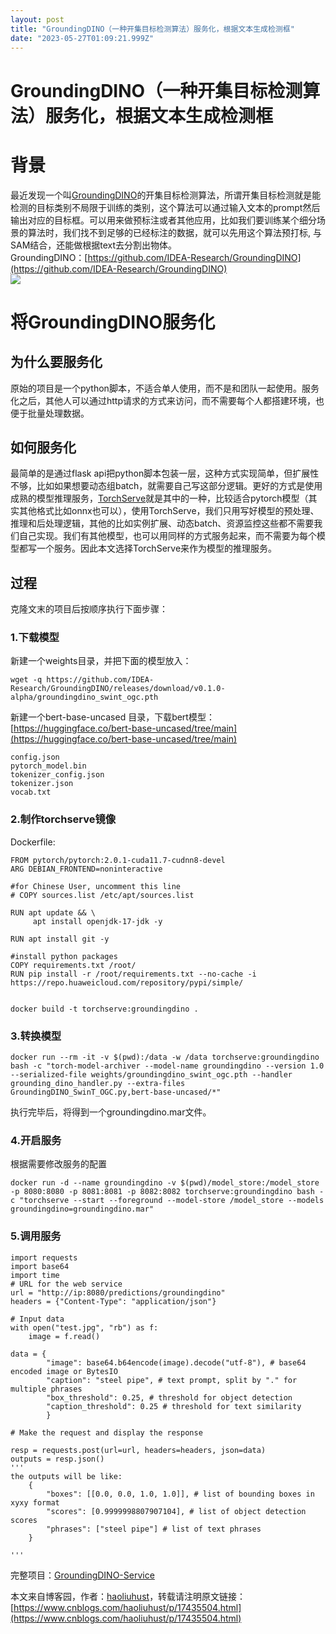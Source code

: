 ```yaml
---
layout: post
title: "GroundingDINO（一种开集目标检测算法）服务化，根据文本生成检测框"
date: "2023-05-27T01:09:21.999Z"
---
```

GroundingDINO（一种开集目标检测算法）服务化，根据文本生成检测框
======================================

背景
==

最近发现一个叫[GroundingDINO](https://github.com/IDEA-Research/GroundingDINO)的开集目标检测算法，所谓开集目标检测就是能检测的目标类别不局限于训练的类别，这个算法可以通过输入文本的prompt然后输出对应的目标框。可以用来做预标注或者其他应用，比如我们要训练某个细分场景的算法时，我们找不到足够的已经标注的数据，就可以先用这个算法预打标, 与SAM结合，还能做根据text去分割出物体。  
GroundingDINO：[https://github.com/IDEA-Research/GroundingDINO](https://github.com/IDEA-Research/GroundingDINO)  
![](https://img2023.cnblogs.com/blog/675649/202305/675649-20230526180436007-251645741.png)

将GroundingDINO服务化
=================

为什么要服务化
-------

原始的项目是一个python脚本，不适合单人使用，而不是和团队一起使用。服务化之后，其他人可以通过http请求的方式来访问，而不需要每个人都搭建环境，也便于批量处理数据。

如何服务化
-----

最简单的是通过flask api把python脚本包装一层，这种方式实现简单，但扩展性不够，比如如果想要动态组batch，就需要自己写这部分逻辑。更好的方式是使用成熟的模型推理服务，[TorchServe](https://github.com/pytorch/serve)就是其中的一种，比较适合pytorch模型（其实其他格式比如onnx也可以），使用TorchServe，我们只用写好模型的预处理、推理和后处理逻辑，其他的比如实例扩展、动态batch、资源监控这些都不需要我们自己实现。我们有其他模型，也可以用同样的方式服务起来，而不需要为每个模型都写一个服务。因此本文选择TorchServe来作为模型的推理服务。

过程
--

克隆文末的项目后按顺序执行下面步骤：

### 1.下载模型

新建一个weights目录，并把下面的模型放入：

    wget -q https://github.com/IDEA-Research/GroundingDINO/releases/download/v0.1.0-alpha/groundingdino_swint_ogc.pth
    

新建一个bert-base-uncased 目录，下载bert模型：  
[https://huggingface.co/bert-base-uncased/tree/main](https://huggingface.co/bert-base-uncased/tree/main)

    config.json
    pytorch_model.bin
    tokenizer_config.json
    tokenizer.json
    vocab.txt
    

### 2.制作torchserve镜像

Dockerfile:

    FROM pytorch/pytorch:2.0.1-cuda11.7-cudnn8-devel
    ARG DEBIAN_FRONTEND=noninteractive
    
    #for Chinese User, uncomment this line
    # COPY sources.list /etc/apt/sources.list
    
    RUN apt update && \
         apt install openjdk-17-jdk -y
    
    RUN apt install git -y
    
    #install python packages
    COPY requirements.txt /root/
    RUN pip install -r /root/requirements.txt --no-cache -i https://repo.huaweicloud.com/repository/pypi/simple/
    

    docker build -t torchserve:groundingdino .
    

### 3.转换模型

    docker run --rm -it -v $(pwd):/data -w /data torchserve:groundingdino bash -c "torch-model-archiver --model-name groundingdino --version 1.0 --serialized-file weights/groundingdino_swint_ogc.pth --handler grounding_dino_handler.py --extra-files GroundingDINO_SwinT_OGC.py,bert-base-uncased/*"
    

执行完毕后，将得到一个groundingdino.mar文件。

### 4.开启服务

根据需要修改服务的配置

    docker run -d --name groundingdino -v $(pwd)/model_store:/model_store -p 8080:8080 -p 8081:8081 -p 8082:8082 torchserve:groundingdino bash -c "torchserve --start --foreground --model-store /model_store --models groundingdino=groundingdino.mar"
    

### 5.调用服务

    import requests
    import base64
    import time
    # URL for the web service
    url = "http://ip:8080/predictions/groundingdino"
    headers = {"Content-Type": "application/json"}
    
    # Input data
    with open("test.jpg", "rb") as f:
        image = f.read()
    
    data = {
            "image": base64.b64encode(image).decode("utf-8"), # base64 encoded image or BytesIO
            "caption": "steel pipe", # text prompt, split by "." for multiple phrases
            "box_threshold": 0.25, # threshold for object detection
            "caption_threshold": 0.25 # threshold for text similarity
            }
    
    # Make the request and display the response
    
    resp = requests.post(url=url, headers=headers, json=data)
    outputs = resp.json()
    '''
    the outputs will be like:
        {
            "boxes": [[0.0, 0.0, 1.0, 1.0]], # list of bounding boxes in xyxy format
            "scores": [0.9999998807907104], # list of object detection scores
            "phrases": ["steel pipe"] # list of text phrases
        }
    
    '''
    

完整项目：[GroundingDINO-Service](https://github.com/HaoLiuHust/GroundingDINO-Service)

本文来自博客园，作者：[haoliuhust](https://www.cnblogs.com/haoliuhust/)，转载请注明原文链接：[https://www.cnblogs.com/haoliuhust/p/17435504.html](https://www.cnblogs.com/haoliuhust/p/17435504.html)